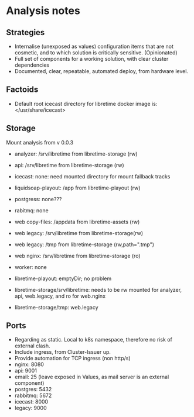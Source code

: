 # Analysis notes

## Strategies

- Internalise (unexposed as values) configuration items that are not cosmetic, and to which solution is critically sensitive. (Opinionated)
- Full set of components for a working solution, with clear cluster dependencies
- Documented, clear, repeatable, automated deploy, from hardware level.

## Factoids

- Default root icecast directory for libretime docker image is: </usr/share/icecast>

## Storage

Mount analysis from v 0.0.3

- analyzer: /srv/libretime from libretime-storage (rw)
- api: /srv/libretime from libretime-storage (rw)
- icecast: none: need mounted directory for mount fallback tracks
- liquidsoap-playout: /app from libretime-playout (rw)
- postgress: none???
- rabitmq: none
- web copy-files: /appdata from libretime-assets (rw)
- web legacy: /srv/libretime from libretime-storage(rw)
- web legacy: /tmp from libretime-storage (rw,path=".tmp")
- web nginx: /srv/libretime from libretime-storage (ro)
- worker: none

- libretime-playout: emptyDir; no problem
- libretime-storage/srv/libretime: needs to be rw mounted for analyzer, api, web.legacy, and ro for web.nginx
- libretime-storage/tmp: web.legacy

## Ports

- Regarding as static. Local to k8s namespace, therefore no risk of external clash.
- Include ingress, from Cluster-Issuer up.
- Provide automation for TCP ingress (non http/s)
- nginx: 8080
- api: 9001
- email: 25 (leave exposed in Values, as mail server is an external component)
- postgres: 5432
- rabbitmq: 5672
- icecast: 8000
- legacy: 9000

